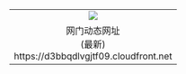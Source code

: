﻿<table>
  <tr></tr>
  <tr><td colspan=2 align=center><img src="https://d3bbqdlvgjtf09.cloudfront.net/Up/oGate.jpg" /></td></tr>
  <tr><td colspan=2 align=center>网门动态网址<br/>(最新)
<br>https://d3bbqdlvgjtf09.cloudfront.net
<br/>
    </td>
  </tr>
</table>
